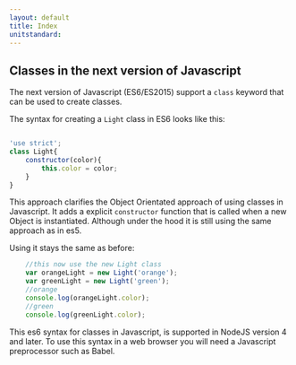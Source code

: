 ```yaml
---
layout: default
title: Index
unitstandard:
---
```


## Classes in the next version of Javascript

The next version of Javascript (ES6/ES2015) support a `class` keyword that can be used to create classes.

The syntax for creating a `Light` class in ES6 looks like this:

```javascript

'use strict';
class Light{
    constructor(color){
        this.color = color;
    }
}
```

This approach clarifies the Object Orientated approach of using classes in Javascript. It adds a explicit `constructor` function that is called when a new Object is instantiated. Although under the hood it is still using the same approach as in es5.

Using it stays the same as before:

```javascript
    //this now use the new Light class
    var orangeLight = new Light('orange');
    var greenLight = new Light('green');
    //orange
    console.log(orangeLight.color);
    //green
    console.log(greenLight.color);
```

This es6 syntax for classes in Javascript, is supported in NodeJS version 4 and later. To use this syntax in a web browser you will need a Javascript preprocessor such as Babel.
